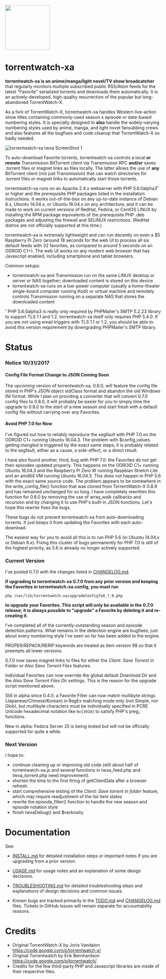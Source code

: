 <img src="http://silverlakecorp.com/torrentwatch-xa/torrentwatch-xa-logo144.png" width="144" height="144"/>

torrentwatch-xa
===============

__torrentwatch-xa is an anime/manga/light novel/TV show broadcatcher__ that regularly monitors multiple subscribed public RSS/Atom feeds for the latest "Favorite" serialized torrents and downloads them automatically. It is an actively-developed, high-quality resurrection of the popular but long-abandoned TorrentWatch-X.

As a fork of TorrentWatch-X, torrentwatch-xa handles Western live-action show titles containing commonly-used season x episode or date-based numbering styles. It is specially designed to __also__ handle the widely-varying numbering styles used by anime, manga, and light novel fansubbing crews and also features all the bugfixes and code cleanup that TorrentWatch-X so badly needed.

![torrentwatch-xa twxa ScreenShot 1](http://silverlakecorp.com/torrentwatch-xa/twxaScreenShot1.png)

To auto-download Favorite torrents, torrentwatch-xa controls a local __or remote__ Transmission BitTorrent client via Transmission RPC __and/or__ saves .torrent files or magnet links as files locally. The latter allows the use of __any__ BitTorrent client (not just Transmission) that can watch directories for .torrent files or magnet links to automatically start those torrents.

torrentwatch-xa runs on an Apache 2.4.x webserver with PHP 5.6.0alpha3&sup1; or higher and the prerequisite PHP packages listed in the installation instructions. It works out-of-the-box on any up-to-date instance of Debian 8.x, Ubuntu 14.04.x, or Ubuntu 16.04.x on any architecture, and it can be made to work on current versions of RedHat, Fedora, or CentOS LINUX by installing the RPM package equivalents of the prerequisite PHP .deb packages and adjusting the firewall and SELINUX restrictions. (RedHat distros are not officially supported at this time.)

torrentwatch-xa is extremely lightweight and can run decently on even a $5 Raspberry Pi Zero (around 18 seconds for the web UI to process all six default feeds with 32 favorites, as compared to around 5 seconds on an ODROID C1+). The web UI works on any modern web browser that has Javascript enabled, including smartphone and tablet browsers.

Common setups:

- torrentwatch-xa and Transmission run on the same LINUX desktop or server or NAS together; downloaded content is stored on this device
- torrentwatch-xa runs on a low-power computer (usually a home-theater single-board computer running Kodi) or virtual machine and remotely controls Transmission running on a separate NAS that stores the downloaded content

&sup1; PHP 5.6.0alpha3 is really only required by PHPMailer's SMTP 5.2.23 library to support TLS 1.1 and 1.2. torrentwatch-xa itself only requires PHP 5.4.0. If you are not using email triggers with TLS 1.1 or 1.2, you should be able to avoid this version requirement by downgrading PHPMailer's SMTP library.

Status
===============

### Notice 10/31/2017

#### Config File Format Change to JSON Coming Soon

The upcoming version of torrentwatch-xa, 0.8.0, will feature the config file stored in PHP's JSON object stdClass format and abandon the old Windows INI format. While I plan on providing a converter that will convert 0.7.0 config files to 0.8.0, it will probably be easier for you to simply time the upgrade to 0.8.0 to the start of a new season and start fresh with a default config file without carrying over any Favorites.

#### Avoid PHP 7.0 for Now

I've figured out how to reliably reproduce the segfault with PHP 7.0 on the ODROID C1+ running Ubuntu 16.04.3. The problem with $config_values getting mangled is triggered by the exact same steps; it is probably related to the segfault, either as a cause, a side-effect, or a direct result.

I have also found another, third, bug with PHP 7.0: the Favorites do not get their episodes updated properly. This happens on the ODROID C1+ running Ubuntu 16.04.3 and the Raspberry Pi Zero W running Raspbian Stretch Lite and an amd64 VM running Ubuntu 16.04.3. This does not happen in PHP 5.6 with the exact same source code. The problem appears to be somewhere in the write_config_file() function that was cloned from TorrentWatch-X 0.8.9 and has remained unchanged for so long. I have completely rewritten this function for 0.8.0 by removing the use of array_walk callbacks and recursion and by changing it to use PHP's built-in JSON functions. Let's hope this rewrite fixes the bugs.

These bugs do not prevent torrentwatch-xa from auto-downloading torrents. It just keeps it from updating the Favorites with each auto-download.

The easiest way for you to avoid all this is to run PHP 5.6 (in Ubuntu 14.04.x or Debian 8.x). Fixing this cluster of bugs permanently for PHP 7.0 is still of the highest priority, as 5.6 is already no longer actively supported.

### Current Version

I've posted 0.7.0 with the changes listed in [CHANGELOG.md](CHANGELOG.md).

__If upgrading to torrentwatch-xa 0.7.0 from any prior version and keeping the Favorites in torrentwatch-xa.config, you must run__

`php /var/lib/torrentwatch-xa/upgradeConfigTo0_7_0.php`

__to upgrade your Favorites. This script will only be available in the 0.7.0 release; it is always possible to "upgrade" a Favorite by deleting it and re-creating it.__

I've completed all of the currently-outstanding season and episode detection patterns. What remains in the detection engine are bugfixes; just about every numbering style I've seen so far has been added to the engine.

PROPER/REPACK/RERIP keywords are treated as item version 99 so that it preempts all lower versions.

0.7.0 now saves magnet links to files for either the _Client: Save Torrent in Folder_ or _Also Save Torrent Files_ features.

Individual Favorites can now override the global default _Download Dir_ and the _Also Save Torrent Files Dir_ settings. This is the reason for the upgrade script mentioned above.

Still in alpha since 0.4.0: a Favorite Filter can now match multibyte strings (Japanese/Chinese/Korean) in RegEx matching mode only (not Simple, nor Glob), but multibyte characters must be individually specified in PCRE Unicode hexadecimal notation like `0x{3010}` to satisfy PHP's preg_ functions.

New in alpha: Fedora Server 25 is being tested but will not be officially supported for quite a while.

### Next Version

I hope to:

- continue cleaning up or improving old code (still about half of torrentwatch-xa.js and several functions in twxa_feed.php and twxa_torrent.php need improvement).
- shorten the time to the first firing of getClientData after a browser refresh
- start comprehensive testing of the _Client: Save torrent in folder_ feature, which may require readjustment of the list item states
- rewrite the episode_filter() function to handle the new season and episode notation style
- finish twxaDebug() and $verbosity


Documentation
===============

See:

- [INSTALL.md](INSTALL.md) for detailed installation steps or important notes if you are upgrading from a prior version.

- [USAGE.md](USAGE.md) for usage notes and an explanation of some design decisions.

- [TROUBLESHOOTING.md](TROUBLESHOOTING.md) for detailed troubleshooting steps and explanations of design decisions and common issues.

- Known bugs are tracked primarily in the [TODO.md](TODO.md) and [CHANGELOG.md](CHANGELOG.md) files. Tickets in GitHub Issues will remain separate for accountability reasons.

Credits
===============

- Original TorrentWatch-X by Joris Vandalon https://code.google.com/p/torrentwatch-x/
- Original Torrentwatch by Erik Bernhardson https://code.google.com/p/torrentwatch/
- Credits for the few third-party PHP and Javascript libraries are inside of their respective files.